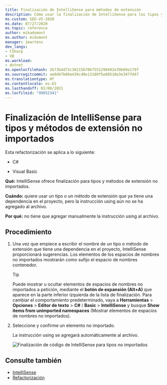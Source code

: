 ```yaml
---
title: Finalización de IntelliSense para métodos de extensión
description: Cómo usar la finalización de IntelliSense para los tipos y los métodos de extensión que aún no se han importado con una directiva `using`.
ms.custom: SEO-VS-2020
ms.date: 07/27/2020
ms.topic: reference
author: mikadumont
ms.author: midumont
manager: jmartens
dev_langs:
- CSharp
- VB
ms.workload:
- dotnet
ms.openlocfilehash: 2b73b4d73c36215b70b7551298492e39b69e179f
ms.sourcegitcommit: ae6d47b09a439cd0e13180f5e89510e3e347fd47
ms.translationtype: HT
ms.contentlocale: es-ES
ms.lasthandoff: 02/08/2021
ms.locfileid: "99852341"
---
```

# <a name="intellisense-completion-for-unimported-types-and-extension-methods"></a>Finalización de IntelliSense para tipos y métodos de extensión no importados

Esta refactorización se aplica a lo siguiente:

- C#

- Visual Basic

**Qué:** IntelliSense ofrece finalización para tipos y métodos de extensión no importados.

**Cuándo:** quiere usar un tipo o un método de extensión que ya tiene una dependencia en el proyecto, pero la instrucción using aún no se ha agregado al archivo.

**Por qué:** no tiene que agregar manualmente la instrucción using al archivo.

## <a name="how-to"></a>Procedimiento

1. Una vez que empiece a escribir el nombre de un tipo o método de extensión que tiene una dependencia en el proyecto, IntelliSense proporcionará sugerencias. Los elementos de los espacios de nombres no importados mostrarán como sufijo el espacio de nombres contenedor.

   > [!TIP]
   > Puede mostrar u ocultar elementos de espacios de nombres no importados a petición, mediante el **botón de expansión (Alt+A)** que aparece en la parte inferior izquierda de la lista de finalización. Para cambiar el comportamiento predeterminado, vaya a **Herramientas** > **Opciones** > **Editor de texto** > **C#**  / **Basic** > **IntelliSense** y busque **Show items from unimported namespaces** (Mostrar elementos de espacios de nombres no importados).

2. Seleccione y confirme un elemento no importado.

   La instrucción using se agregará automáticamente al archivo.

   ![Finalización de código de IntelliSense para tipos no importados](media/intellisense-completion-unimported-types.png)

## <a name="see-also"></a>Consulte también

- [IntelliSense](../using-intellisense.md)
- [Refactorización](../refactoring-in-visual-studio.md)
